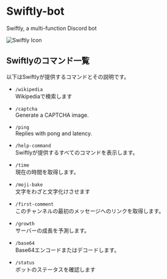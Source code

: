 # Swiftly-bot
Swiftly, a multi-function Discord bot

![Swiftly Icon](https://sakana11.org/public/swiftly-icon.png)

## Swiftlyのコマンド一覧
以下はSwiftlyが提供するコマンドとその説明です。

- `/wikipedia`  
    Wikipediaで検索します

- `/captcha`  
    Generate a CAPTCHA image.

- `/ping`  
    Replies with pong and latency.

- `/help-command`  
    Swiftlyが提供するすべてのコマンドを表示します。

- `/time`  
    現在の時間を取得します。

- `/moji-bake`  
    文字をわざと文字化けさせます
    
- `/first-comment`  
    このチャンネルの最初のメッセージへのリンクを取得します。

- `/growth`  
    サーバーの成長を予測します。

- `/base64`  
    Base64エンコードまたはデコードします。

- `/status`  
    ボットのステータスを確認します

